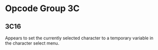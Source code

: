 # Opcode Group 3C

## 3C16

Appears to set the currently selected character to a temporary variable in the character select menu.
